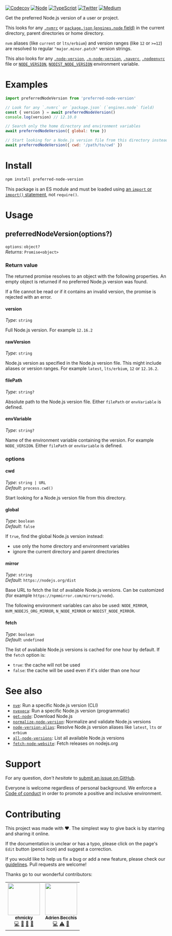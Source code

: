 [![Codecov](https://img.shields.io/codecov/c/github/ehmicky/preferred-node-version.svg?label=tested&logo=codecov)](https://codecov.io/gh/ehmicky/preferred-node-version)
[![Node](https://img.shields.io/node/v/preferred-node-version.svg?logo=node.js)](https://www.npmjs.com/package/preferred-node-version)
[![TypeScript](https://img.shields.io/badge/-typed-brightgreen?logo=typescript&colorA=gray&logoColor=0096ff)](/src/main.d.ts)
[![Twitter](https://img.shields.io/badge/%E2%80%8B-twitter-brightgreen.svg?logo=twitter)](https://twitter.com/intent/follow?screen_name=ehmicky)
[![Medium](https://img.shields.io/badge/%E2%80%8B-medium-brightgreen.svg?logo=medium)](https://medium.com/@ehmicky)

Get the preferred Node.js version of a user or project.

This looks for any [`.nvmrc`](https://github.com/nvm-sh/nvm#nvmrc) or
[`package.json` (`engines.node` field)](https://docs.npmjs.com/files/package.json#engines)
in the current directory, parent directories or home directory.

`nvm` aliases (like `current` or `lts/erbium`) and version ranges (like `12` or
`>=12`) are resolved to regular `"major.minor.patch"` version strings.

This also looks for any
[`.node-version`](https://github.com/jasongin/nvs#automatic-switching-per-directory),
[`.n-node-version`](https://github.com/tj/n#specifying-node-versions),
[`.naverc`](https://github.com/isaacs/nave#automagical),
[`.nodeenvrc`](https://github.com/ekalinin/nodeenv#configuration) file or
[`NODE_VERSION`](https://docs.netlify.com/configure-builds/manage-dependencies/#node-js-and-javascript),
[`NODIST_NODE_VERSION`](https://github.com/nullivex/nodist#scope-precedence)
environment variable.

# Examples

```js
import preferredNodeVersion from 'preferred-node-version'

// Look for any `.nvmrc` or `package.json` (`engines.node` field)
const { version } = await preferredNodeVersion()
console.log(version) // 12.10.0
```

```js
// Search only the home directory and environment variables
await preferredNodeVersion({ global: true })
```

```js
// Start looking for a Node.js version file from this directory instead
await preferredNodeVersion({ cwd: '/path/to/cwd' })
```

# Install

```bash
npm install preferred-node-version
```

This package is an ES module and must be loaded using
[an `import` or `import()` statement](https://gist.github.com/sindresorhus/a39789f98801d908bbc7ff3ecc99d99c),
not `require()`.

# Usage

## preferredNodeVersion(options?)

`options`: `object?`\
_Returns_: `Promise<object>`

### Return value

The returned promise resolves to an object with the following properties. An
empty object is returned if no preferred Node.js version was found.

If a file cannot be read or if it contains an invalid version, the promise is
rejected with an error.

#### version

_Type_: `string`

Full Node.js version. For example `12.16.2`

#### rawVersion

_Type_: `string`

Node.js version as specified in the Node.js version file. This might include
aliases or version ranges. For example `latest`, `lts/erbium`, `12` or
`12.16.2`.

#### filePath

_Type_: `string?`

Absolute path to the Node.js version file. Either `filePath` or `envVariable` is
defined.

#### envVariable

_Type_: `string?`

Name of the environment variable containing the version. For example
`NODE_VERSION`. Either `filePath` or `envVariable` is defined.

### options

#### cwd

_Type_: `string | URL`\
_Default_: `process.cwd()`

Start looking for a Node.js version file from this directory.

#### global

_Type_: `boolean`\
_Default_: `false`

If `true`, find the global Node.js version instead:

- use only the home directory and environment variables
- ignore the current directory and parent directories

#### mirror

_Type_: `string`\
_Default_: `https://nodejs.org/dist`

Base URL to fetch the list of available Node.js versions. Can be customized (for
example `https://npmmirror.com/mirrors/node`).

The following environment variables can also be used: `NODE_MIRROR`,
`NVM_NODEJS_ORG_MIRROR`, `N_NODE_MIRROR` or `NODIST_NODE_MIRROR`.

#### fetch

_Type_: `boolean`\
_Default_: `undefined`

The list of available Node.js versions is cached for one hour by default. If the
`fetch` option is:

- `true`: the cache will not be used
- `false`: the cache will be used even if it's older than one hour

# See also

- [`nve`](https://github.com/ehmicky/nve): Run a specific Node.js version (CLI)
- [`nvexeca`](https://github.com/ehmicky/nve): Run a specific Node.js version
  (programmatic)
- [`get-node`](https://github.com/ehmicky/get-node): Download Node.js
- [`normalize-node-version`](https://github.com/ehmicky/normalize-node-version):
  Normalize and validate Node.js versions
- [`node-version-alias`](https://github.com/ehmicky/node-version-alias): Resolve
  Node.js version aliases like `latest`, `lts` or `erbium`
- [`all-node-versions`](https://github.com/ehmicky/all-node-versions): List all
  available Node.js versions
- [`fetch-node-website`](https://github.com/ehmicky/fetch-node-website): Fetch
  releases on nodejs.org

# Support

For any question, _don't hesitate_ to [submit an issue on GitHub](../../issues).

Everyone is welcome regardless of personal background. We enforce a
[Code of conduct](CODE_OF_CONDUCT.md) in order to promote a positive and
inclusive environment.

# Contributing

This project was made with ❤️. The simplest way to give back is by starring and
sharing it online.

If the documentation is unclear or has a typo, please click on the page's `Edit`
button (pencil icon) and suggest a correction.

If you would like to help us fix a bug or add a new feature, please check our
[guidelines](CONTRIBUTING.md). Pull requests are welcome!

Thanks go to our wonderful contributors:

<!-- ALL-CONTRIBUTORS-LIST:START -->
<!-- prettier-ignore-start -->
<!-- markdownlint-disable -->
<table>
  <tr>
    <td align="center"><a href="https://twitter.com/ehmicky"><img src="https://avatars2.githubusercontent.com/u/8136211?v=4" width="100px;" alt=""/><br /><sub><b>ehmicky</b></sub></a><br /><a href="https://github.com/ehmicky/preferred-node-version/commits?author=ehmicky" title="Code">💻</a> <a href="#design-ehmicky" title="Design">🎨</a> <a href="#ideas-ehmicky" title="Ideas, Planning, & Feedback">🤔</a> <a href="https://github.com/ehmicky/preferred-node-version/commits?author=ehmicky" title="Documentation">📖</a></td>
    <td align="center"><a href="https://twitter.com/adrieankhisbe"><img src="https://avatars1.githubusercontent.com/u/2601132?v=4" width="100px;" alt=""/><br /><sub><b>Adrien Becchis</b></sub></a><br /><a href="https://github.com/ehmicky/preferred-node-version/commits?author=AdrieanKhisbe" title="Code">💻</a> <a href="https://github.com/ehmicky/preferred-node-version/commits?author=AdrieanKhisbe" title="Tests">⚠️</a> <a href="#ideas-AdrieanKhisbe" title="Ideas, Planning, & Feedback">🤔</a></td>
  </tr>
</table>

<!-- markdownlint-enable -->
<!-- prettier-ignore-end -->

<!-- ALL-CONTRIBUTORS-LIST:END -->
